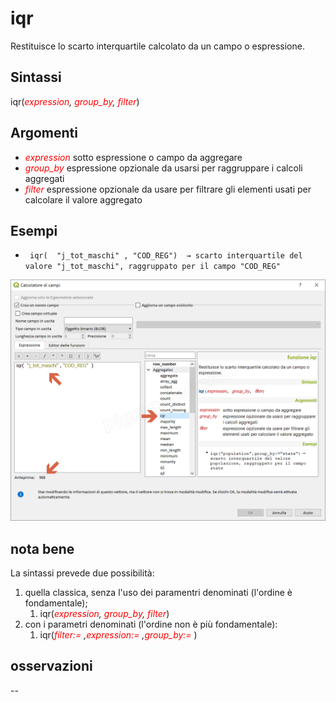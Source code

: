 # iqr

Restituisce lo scarto interquartile calcolato da un campo o espressione.

## Sintassi

iqr(_<span style="color:red;">expression</span>, <span style="color:red;">group_by</span>, <span style="color:red;">filter</span>_)

## Argomenti

* _<span style="color:red;">expression</span>_ sotto espressione o campo da aggregare
* _<span style="color:red;">group_by</span>_ espressione opzionale da usarsi per raggruppare i calcoli aggregati
* _<span style="color:red;">filter</span>_ espressione opzionale da usare per filtrare gli elementi usati per calcolare il valore aggregato

## Esempi

* ` iqr(  "j_tot_maschi" , "COD_REG")  → scarto interquartile del valore "j_tot_maschi", raggruppato per il campo "COD_REG"`

![](../../img/aggregates/iqr/irq1.png)

## nota bene

La sintassi prevede due possibilità:
1. quella classica, senza l'uso dei paramentri denominati (l'ordine è fondamentale);
    1. iqr(_<span style="color:red;">expression</span>, <span style="color:red;">group_by</span>, <span style="color:red;">filter</span>_)
2. con i parametri denominati (l'ordine non è più fondamentale): 
    1. iqr(_<span style="color:red;">filter:=</span> ,<span style="color:red;">expression:=</span> ,<span style="color:red;">group_by:=</span>_ )
    
## osservazioni

--
